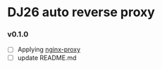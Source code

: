 # DJ26 auto reverse proxy

### v0.1.0
- [ ] Applying [nginx-proxy](https://github.com/nginx-proxy/nginx-proxy)
- [ ] update README.md
